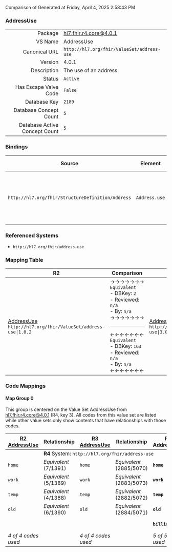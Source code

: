 Comparison of 
Generated at Friday, April 4, 2025 2:58:43 PM

### AddressUse

|      |     |
| ---: | --- |
| Package | hl7.fhir.r4.core@4.0.1 |
| VS Name | AddressUse |
| Canonical URL | `http://hl7.org/fhir/ValueSet/address-use` |
| Version | 4.0.1 |
| Description | The use of an address. |
| Status | `Active` |
| Has Escape Valve Code | `False` |
| Database Key | `2189` |
| Database Concept Count | `5` |
| Database Active Concept Count | `5` |
### Bindings

| Source | Element | Binding | Strength | Element Short |
| ------ | ------- | ------- | -------- | ------------- |
| `http://hl7.org/fhir/StructureDefinition/Address` | `Address.use` | `http://hl7.org/fhir/ValueSet/address-use\|4.0.1` | `Required` | home \| work \| temp \| old \| billing - purpose of this address |

### Referenced Systems

* `http://hl7.org/fhir/address-use`
### Mapping Table

| R2 | Comparison | R3 | Comparison | R4 | Comparison | R4B | Comparison | R5
| --- | --- | --- | --- | --- | --- | --- | --- | ---
| [AddressUse](/docs/R2/ValueSets/AddressUse.md)<br/> `http://hl7.org/fhir/ValueSet/address-use\|1.0.2` | →→→→→→→<br/>`Equivalent`<br/>- DBKey: `2`<br/>- Reviewed: `n/a`<br/>- By: `n/a`<br/>→→→→→→→<hr/>←←←←←←←<br/>`Equivalent`<br/>- DBKey: `163`<br/>- Reviewed: `n/a`<br/>- By: `n/a`<br/>←←←←←←←| [AddressUse](/docs/R3/ValueSets/AddressUse.md)<br/> `http://hl7.org/fhir/ValueSet/address-use\|3.0.2` | →→→→→→→<br/>`SourceIsNarrowerThanTarget`<br/>- DBKey: `322`<br/>- Reviewed: `n/a`<br/>- By: `n/a`<br/>→→→→→→→<hr/>←←←←←←←<br/>`SourceIsBroaderThanTarget`<br/>- DBKey: `544`<br/>- Reviewed: `n/a`<br/>- By: `n/a`<br/>←←←←←←←| [AddressUse](/docs/R4/ValueSets/AddressUse.md)<br/> `http://hl7.org/fhir/ValueSet/address-use\|4.0.1` | →→→→→→→<br/>`Equivalent`<br/>- DBKey: `1355`<br/>- Reviewed: `n/a`<br/>- By: `n/a`<br/>→→→→→→→<hr/>←←←←←←←<br/>`Equivalent`<br/>- DBKey: `1356`<br/>- Reviewed: `n/a`<br/>- By: `n/a`<br/>←←←←←←←| [AddressUse](/docs/R4B/ValueSets/AddressUse.md)<br/> `http://hl7.org/fhir/ValueSet/address-use\|4.3.0` | →→→→→→→<br/>`Equivalent`<br/>- DBKey: `766`<br/>- Reviewed: `n/a`<br/>- By: `n/a`<br/>→→→→→→→<hr/>←←←←←←←<br/>`Equivalent`<br/>- DBKey: `1027`<br/>- Reviewed: `n/a`<br/>- By: `n/a`<br/>←←←←←←←| [AddressUse](/docs/R5/ValueSets/AddressUse.md)<br/> `http://hl7.org/fhir/ValueSet/address-use\|5.0.0` 

### Code Mappings


#### Map Group 0

This group is centered on the Value Set AddressUse from hl7.fhir.r4.core@4.0.1 (R4, key 3).
All codes from this value set are listed while other value sets only show contents that have relationships with those codes.

| [R2 AddressUse](/docs/R2/ValueSets/AddressUse.md)| Relationship | [R3 AddressUse](/docs/R3/ValueSets/AddressUse.md)| Relationship | R4 AddressUse| Relationship | [R4B AddressUse](/docs/R4B/ValueSets/AddressUse.md)| Relationship | [R5 AddressUse](/docs/R5/ValueSets/AddressUse.md)
| --- | --- | --- | --- | --- | --- | --- | --- | ---
| <td colspan="8">**R4** System: `http://hl7.org/fhir/address-use`
| `home`| _Equivalent_ <br/>(7/1391)| `home`| _Equivalent_ <br/>(2885/5070)| **`home`**| _Equivalent_ <br/>(13936/13937)| `home`| _Equivalent_ <br/>(7410/9669)| `home`
| `work`| _Equivalent_ <br/>(5/1389)| `work`| _Equivalent_ <br/>(2883/5073)| **`work`**| _Equivalent_ <br/>(13938/13939)| `work`| _Equivalent_ <br/>(7408/9667)| `work`
| `temp`| _Equivalent_ <br/>(4/1388)| `temp`| _Equivalent_ <br/>(2882/5072)| **`temp`**| _Equivalent_ <br/>(13940/13941)| `temp`| _Equivalent_ <br/>(7407/9666)| `temp`
| `old`| _Equivalent_ <br/>(6/1390)| `old`| _Equivalent_ <br/>(2884/5071)| **`old`**| _Equivalent_ <br/>(13942/13943)| `old`| _Equivalent_ <br/>(7409/9668)| `old`
| | | | | **`billing`**| _Equivalent_ <br/>(13944/13945)| `billing`| _Equivalent_ <br/>(7411/9670)| `billing`
| *4 of 4 codes used* | | *4 of 4 codes used* | | *5 of 5 codes used* | | *5 of 5 codes used* | | *5 of 5 codes used* 

